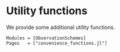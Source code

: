 # Utility functions
We provide some additional utility functions.
```@autodocs
Modules = [ObservationSchemes]
Pages   = ["convenience_functions.jl"]
```
